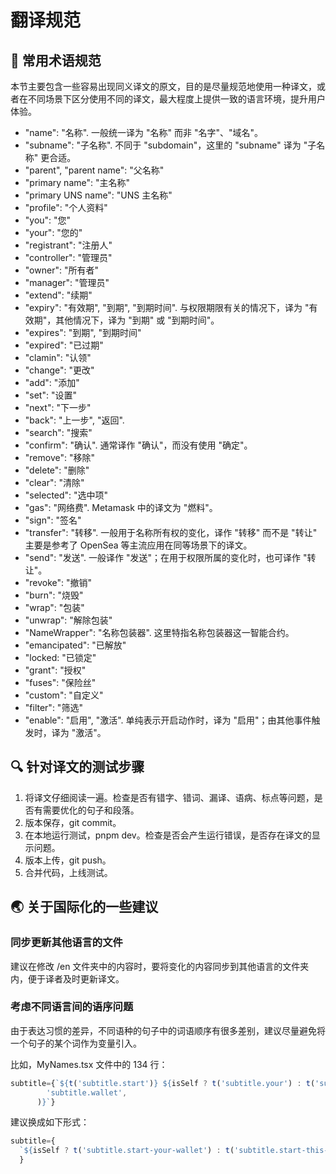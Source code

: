 # 翻译规范

## 📌 常用术语规范

本节主要包含一些容易出现同义译文的原文，目的是尽量规范地使用一种译文，或者在不同场景下区分使用不同的译文，最大程度上提供一致的语言环境，提升用户体验。

- "name": "名称". 一般统一译为 "名称" 而非 "名字"、"域名"。
- "subname": "子名称". 不同于 "subdomain"，这里的 "subname" 译为 "子名称" 更合适。
- "parent", "parent name": "父名称"
- "primary name": "主名称"
- "primary UNS name": "UNS 主名称"
- "profile": "个人资料"
- "you": "您"
- "your": "您的"
- "registrant": "注册人"
- "controller": "管理员"
- "owner": "所有者"
- "manager": "管理员"
- "extend": "续期"
- "expiry": "有效期", "到期", "到期时间". 与权限期限有关的情况下，译为 "有效期"，其他情况下，译为 "到期" 或 "到期时间"。
- "expires": "到期", "到期时间"
- "expired": "已过期"
- "clamin": "认领"
- "change": "更改"
- "add": "添加"
- "set": "设置"
- "next": "下一步"
- "back": "上一步", "返回".
- "search": "搜索"
- "confirm": "确认". 通常译作 "确认"，而没有使用 "确定"。
- "remove": "移除"
- "delete": "删除"
- "clear": "清除"
- "selected": "选中项"
- "gas": "网络费". Metamask 中的译文为 "燃料"。
- "sign": "签名"
- "transfer": "转移". 一般用于名称所有权的变化，译作 "转移" 而不是 "转让" 主要是参考了 OpenSea 等主流应用在同等场景下的译文。
- "send": "发送". 一般译作 "发送"；在用于权限所属的变化时，也可译作 "转让"。
- "revoke": "撤销"
- "burn": "烧毁"
- "wrap": "包装"
- "unwrap": "解除包装"
- "NameWrapper": "名称包装器". 这里特指名称包装器这一智能合约。
- "emancipated": "已解放"
- "locked: "已锁定"
- "grant": "授权"
- "fuses": "保险丝"
- "custom": "自定义"
- "filter": "筛选"
- "enable": "启用", "激活". 单纯表示开启动作时，译为 "启用"；由其他事件触发时，译为 "激活"。

## 🔍 针对译文的测试步骤

1. 将译文仔细阅读一遍。检查是否有错字、错词、漏译、语病、标点等问题，是否有需要优化的句子和段落。
2. 版本保存，git commit。
3. 在本地运行测试，pnpm dev。检查是否会产生运行错误，是否存在译文的显示问题。
4. 版本上传，git push。
5. 合并代码，上线测试。

## 🌏 关于国际化的一些建议

### 同步更新其他语言的文件

建议在修改 /en 文件夹中的内容时，要将变化的内容同步到其他语言的文件夹内，便于译者及时更新译文。

### 考虑不同语言间的语序问题

由于表达习惯的差异，不同语种的句子中的词语顺序有很多差别，建议尽量避免将一个句子的某个词作为变量引入。

比如，MyNames.tsx 文件中的 134 行：

```ts
subtitle={`${t('subtitle.start')} ${isSelf ? t('subtitle.your') : t('subtitle.this')} ${t(
        'subtitle.wallet',
      )}`}
```

建议换成如下形式：

```ts
subtitle={
  `${isSelf ? t('subtitle.start-your-wallet') : t('subtitle.start-this-wallet')}`
  }
```
